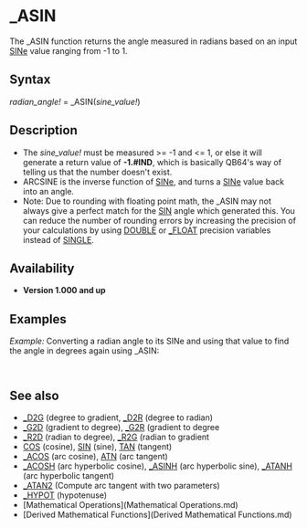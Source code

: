 # _ASIN

The _ASIN function returns the angle measured in radians based on an input [SINe](SINe.md) value ranging from -1 to 1.

  

## Syntax

*radian_angle!* = _ASIN(*sine_value!*)
  

## Description

* The *sine_value!* must be measured >= -1 and <= 1, or else it will generate a return value of **-1.#IND**, which is basically QB64's way of telling us that the number doesn't exist.
* ARCSINE is the inverse function of [SINe](SINe.md), and turns a [SINe](SINe.md) value back into an angle.
* Note: Due to rounding with floating point math, the _ASIN may not always give a perfect match for the [SIN](SIN.md) angle which generated this. You can reduce the number of rounding errors by increasing the precision of your calculations by using [DOUBLE](DOUBLE.md) or [_FLOAT](_FLOAT.md) precision variables instead of [SINGLE](SINGLE.md).

  

## Availability

* **Version 1.000 and up**

  

## Examples

*Example:* Converting a radian angle to its SINe and using that value to find the angle in degrees again using _ASIN:

``` [DEFDBL](DEFDBL.md) A-Z  [INPUT](INPUT.md) "Give me an Angle (in Degrees) => "; Angle [PRINT](PRINT.md) C = [SIN](SIN.md)([_D2R](_D2R.md)(Angle)) '_D2R is the command to convert Degrees to Radians, which is what SIN expects [PRINT](PRINT.md) "The SINE of the Angle is: "; C A = _ASIN(C) [PRINT](PRINT.md) "The ASIN of "; C; " is: "; A [PRINT](PRINT.md) "Notice, A is the Angle in Radians.  If we convert it to degrees, the value is "; [_R2D](_R2D.md)(A)  
```

``` Give me an Angle (in Degrees) => ? 60  The SINE of the Angle is:  .8660254037844386 The ACOS of   .8660254037844386  is:   1.047197551196598 Notice, A is the Angle in Radians.  If we convert it to degrees, we discover the value is  60  
```

  

## See also

* [_D2G](_D2G.md) (degree to gradient, [_D2R](_D2R.md) (degree to radian)
* [_G2D](_G2D.md) (gradient to degree), [_G2R](_G2R.md) (gradient to degree
* [_R2D](_R2D.md) (radian to degree), [_R2G](_R2G.md) (radian to gradient
* [COS](COS.md) (cosine), [SIN](SIN.md) (sine), [TAN](TAN.md) (tangent)
* [_ACOS](_ACOS.md) (arc cosine), [ATN](ATN.md) (arc tangent)
* [_ACOSH](_ACOSH.md) (arc hyperbolic cosine), [_ASINH](_ASINH.md) (arc hyperbolic sine), [_ATANH](_ATANH.md) (arc hyperbolic tangent)
* [_ATAN2](_ATAN2.md) (Compute arc tangent with two parameters)
* [_HYPOT](_HYPOT.md) (hypotenuse)
* [Mathematical Operations](Mathematical Operations.md)
* [Derived Mathematical Functions](Derived Mathematical Functions.md)

  
